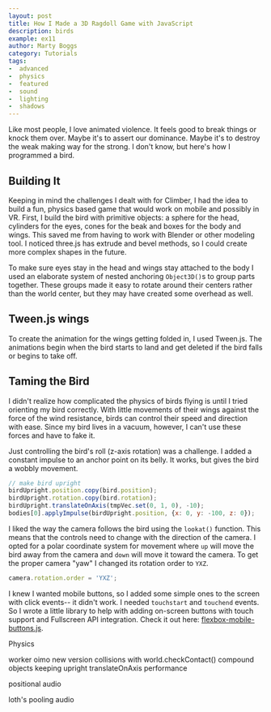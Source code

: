 ```yaml
---
layout: post
title: How I Made a 3D Ragdoll Game with JavaScript
description: birds
example: ex11
author: Marty Boggs
category: Tutorials
tags:
-  advanced
-  physics
-  featured
-  sound
-  lighting
-  shadows
---
```

<div id="info"></div>
Like most people, I love animated violence. It feels good to break things or knock them over. Maybe it's to assert our dominance. Maybe it's to destroy the weak making way for the strong. I don't know, but here's how I programmed a bird.

## Building It

Keeping in mind the challenges I dealt with for Climber, I had the idea to build a fun, physics based game that would work on mobile and possibly in VR. First, I build the bird with primitive objects: a sphere for the head, cylinders for the eyes, cones for the beak and boxes for the body and wings. This saved me from having to work with Blender or other modeling tool. I noticed three.js has extrude and bevel methods, so I could create more complex shapes in the future.

To make sure eyes stay in the head and wings stay attached to the body I used an elaborate system of nested anchoring `Object3D()`s to group parts together. These groups made it easy to rotate around their centers rather than the world center, but they may have created some overhead as well.

## Tween.js wings

To create the animation for the wings getting folded in, I used Tween.js. The animations begin when the bird starts to land and get deleted if the bird falls or begins to take off.

## Taming the Bird

I didn't realize how complicated the physics of birds flying is until I tried orienting my bird correctly. With little movements of their wings against the force of the wind resistance, birds can control their speed and direction with ease. Since my bird lives in a vacuum, however, I can't use these forces and have to fake it.

Just controlling the bird's roll (z-axis rotation) was a challenge. I added a constant impulse to an anchor point on its belly. It works, but gives the bird a wobbly movement.

```javascript
// make bird upright
birdUpright.position.copy(bird.position);
birdUpright.rotation.copy(bird.rotation);
birdUpright.translateOnAxis(tmpVec.set(0, 1, 0), -10);
bodies[0].applyImpulse(birdUpright.position, {x: 0, y: -100, z: 0});
```

I liked the way the camera follows the bird using the `lookat()` function. This means that the controls need to change with the direction of the camera. I opted for a polar coordinate system for movement where `up` will move the bird away from the camera and `down` will move it toward the camera. To get the proper camera "yaw" I changed its rotation order to `YXZ`.

```javascript
camera.rotation.order = 'YXZ';
```

I knew I wanted mobile buttons, so I added some simple ones to the screen with click events-- it didn't work. I needed `touchstart` and `touchend` events. So I wrote a little library to help with adding on-screen buttons with touch support and Fullscreen API integration. Check it out here: [flexbox-mobile-buttons.js](https://github.com/martyboggs/flexbox-mobile-buttons).


Physics

worker
oimo
new version
collisions with world.checkContact()
compound objects
keeping upright translateOnAxis
performance

positional audio

loth's pooling audio
